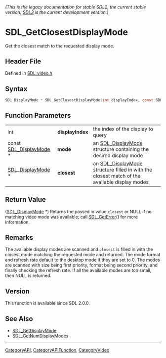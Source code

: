 ###### (This is the legacy documentation for stable SDL2, the current stable version; [SDL3](https://wiki.libsdl.org/SDL3/) is the current development version.)
# SDL_GetClosestDisplayMode

Get the closest match to the requested display mode.

## Header File

Defined in [SDL_video.h](https://github.com/libsdl-org/SDL/blob/SDL2/include/SDL_video.h)

## Syntax

```c
SDL_DisplayMode * SDL_GetClosestDisplayMode(int displayIndex, const SDL_DisplayMode * mode, SDL_DisplayMode * closest);
```

## Function Parameters

|                                            |                  |                                                                                                                 |
| ------------------------------------------ | ---------------- | --------------------------------------------------------------------------------------------------------------- |
| int                                        | **displayIndex** | the index of the display to query                                                                               |
| const [SDL_DisplayMode](SDL_DisplayMode) * | **mode**         | an [SDL_DisplayMode](SDL_DisplayMode) structure containing the desired display mode                             |
| [SDL_DisplayMode](SDL_DisplayMode) *       | **closest**      | an [SDL_DisplayMode](SDL_DisplayMode) structure filled in with the closest match of the available display modes |

## Return Value

([SDL_DisplayMode](SDL_DisplayMode) *) Returns the passed in value
`closest` or NULL if no matching video mode was available; call
[SDL_GetError](SDL_GetError)() for more information.

## Remarks

The available display modes are scanned and `closest` is filled in with the
closest mode matching the requested mode and returned. The mode format and
refresh rate default to the desktop mode if they are set to 0. The modes
are scanned with size being first priority, format being second priority,
and finally checking the refresh rate. If all the available modes are too
small, then NULL is returned.

## Version

This function is available since SDL 2.0.0.

## See Also

- [SDL_GetDisplayMode](SDL_GetDisplayMode)
- [SDL_GetNumDisplayModes](SDL_GetNumDisplayModes)

----
[CategoryAPI](CategoryAPI), [CategoryAPIFunction](CategoryAPIFunction), [CategoryVideo](CategoryVideo)

